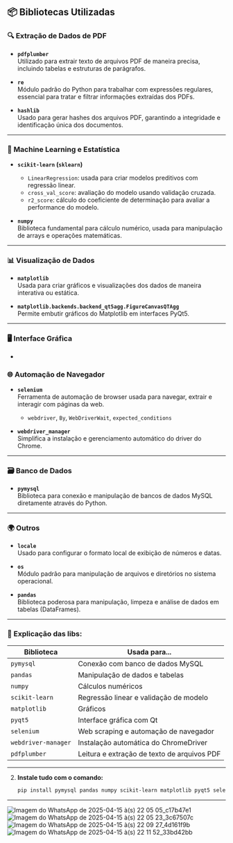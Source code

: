 
## 📦 Bibliotecas Utilizadas

### 🔍 Extração de Dados de PDF

- **`pdfplumber`**  
  Utilizado para extrair texto de arquivos PDF de maneira precisa, incluindo tabelas e estruturas de parágrafos.

- **`re`**  
  Módulo padrão do Python para trabalhar com expressões regulares, essencial para tratar e filtrar informações extraídas dos PDFs.

- **`hashlib`**  
  Usado para gerar hashes dos arquivos PDF, garantindo a integridade e identificação única dos documentos.

---

### 🧠 Machine Learning e Estatística

- **`scikit-learn` (`sklearn`)**  
  - `LinearRegression`: usada para criar modelos preditivos com regressão linear.
  - `cross_val_score`: avaliação do modelo usando validação cruzada.
  - `r2_score`: cálculo do coeficiente de determinação para avaliar a performance do modelo.

- **`numpy`**  
  Biblioteca fundamental para cálculo numérico, usada para manipulação de arrays e operações matemáticas.

---

### 📊 Visualização de Dados

- **`matplotlib`**  
  Usada para criar gráficos e visualizações dos dados de maneira interativa ou estática.

- **`matplotlib.backends.backend_qt5agg.FigureCanvasQTAgg`**  
  Permite embutir gráficos do Matplotlib em interfaces PyQt5.

---

### 🖥️ Interface Gráfica

-

### 🌐 Automação de Navegador

- **`selenium`**  
  Ferramenta de automação de browser usada para navegar, extrair e interagir com páginas da web.
  - `webdriver`, `By`, `WebDriverWait`, `expected_conditions`

- **`webdriver_manager`**  
  Simplifica a instalação e gerenciamento automático do driver do Chrome.

---

### 🗃️ Banco de Dados

- **`pymysql`**  
  Biblioteca para conexão e manipulação de bancos de dados MySQL diretamente através do Python.

---

### 🌍 Outros

- **`locale`**  
  Usado para configurar o formato local de exibição de números e datas.

- **`os`**  
  Módulo padrão para manipulação de arquivos e diretórios no sistema operacional.

- **`pandas`**  
  Biblioteca poderosa para manipulação, limpeza e análise de dados em tabelas (DataFrames).

---


### 🧠 Explicação das libs:

| Biblioteca          | Usada para...                                       |
|---------------------|-----------------------------------------------------|
| `pymysql`           | Conexão com banco de dados MySQL                    |
| `pandas`            | Manipulação de dados e tabelas                      |
| `numpy`             | Cálculos numéricos                                  |
| `scikit-learn`      | Regressão linear e validação de modelo              |
| `matplotlib`        | Gráficos                                            |
| `pyqt5`             | Interface gráfica com Qt                            |
| `selenium`          | Web scraping e automação de navegador               |
| `webdriver-manager` | Instalação automática do ChromeDriver               |
| `pdfplumber`        | Leitura e extração de texto de arquivos PDF         |

---



2. **Instale tudo com o comando:**
   ```bash
   pip install pymysql pandas numpy scikit-learn matplotlib pyqt5 selenium webdriver-manager pdfplumber
   ```

---

![Imagem do WhatsApp de 2025-04-15 à(s) 22 05 05_c17b47e1](https://github.com/user-attachments/assets/dc1a191c-0556-458a-b381-c2429183d883)
![Imagem do WhatsApp de 2025-04-15 à(s) 22 05 23_3c67507c](https://github.com/user-attachments/assets/4bfaf361-b747-4942-85ea-0438d7d4e688)
![Imagem do WhatsApp de 2025-04-15 à(s) 22 09 27_4d161f9b](https://github.com/user-attachments/assets/6f95a0b0-798c-447f-9e7b-71b4a719994c)
![Imagem do WhatsApp de 2025-04-15 à(s) 22 11 52_33bd42bb](https://github.com/user-attachments/assets/22e7d16a-af7f-48c7-b649-26090b38c4db)




